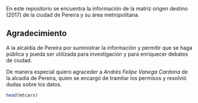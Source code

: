 En este repositorio se encuentra la información de la matriz origen destino (2017) de la ciudad de Pereira y su área metropolitana.

## Agradecimiento

A la alcaldía de Pereira por suministrar la información y permitir que se haga pública y pueda ser utilizada para investigación y para enriquecer debates de ciudad.

De manera especial quiero agraceder a *Andrés Felipe Vanega Cardona* de la alcadía de Pereira, quien se encargó de tramitar los permisos y resolvió dudas sobre los datos.

```r
head(mtcars)
```